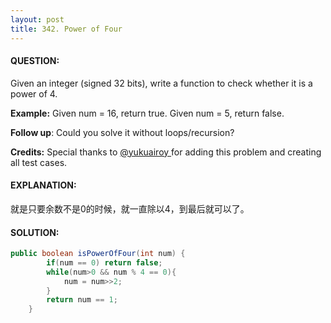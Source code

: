 ```yaml
---
layout: post
title: 342. Power of Four
---
```


#### QUESTION:

Given an integer (signed 32 bits), write a function to check whether it is a power of 4.

**Example:**
Given num = 16, return true. Given num = 5, return false.

**Follow up**: Could you solve it without loops/recursion?

**Credits:**
Special thanks to [@yukuairoy ](https://leetcode.com/discuss/user/yukuairoy)for adding this problem and creating all test cases.

#### EXPLANATION:

就是只要余数不是0的时候，就一直除以4，到最后就可以了。

#### SOLUTION:

```java
public boolean isPowerOfFour(int num) {
        if(num == 0) return false;
        while(num>0 && num % 4 == 0){
            num = num>>2;
        }
        return num == 1;
    }
```

